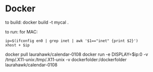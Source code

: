 # Docker


to build:
docker build -t mycal .

to run:
  for MAC:
  
    ip=$(ifconfig en0 | grep inet | awk '$1=="inet" {print $2}')
    xhost + $ip
  docker pull laurahawk/calendar-0108
  docker run -e DISPLAY=$ip:0 -v /tmp/.X11-unix:/tmp/.X11-unix -v dockerfolder:/dockerfolder laurahawk/calendar-0108
